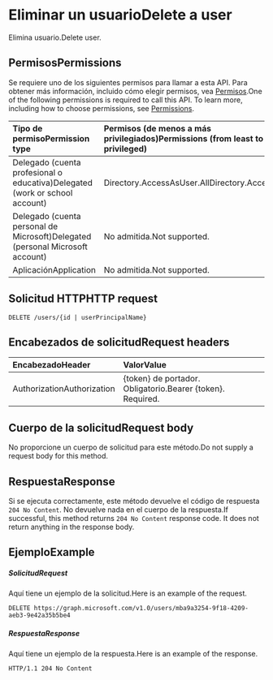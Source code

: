 # <a name="delete-a-user"></a><span data-ttu-id="0899f-101">Eliminar un usuario</span><span class="sxs-lookup"><span data-stu-id="0899f-101">Delete a user</span></span>

<span data-ttu-id="0899f-102">Elimina usuario.</span><span class="sxs-lookup"><span data-stu-id="0899f-102">Delete user.</span></span>
## <a name="permissions"></a><span data-ttu-id="0899f-103">Permisos</span><span class="sxs-lookup"><span data-stu-id="0899f-103">Permissions</span></span>
<span data-ttu-id="0899f-p101">Se requiere uno de los siguientes permisos para llamar a esta API. Para obtener más información, incluido cómo elegir permisos, vea [Permisos](../../../concepts/permissions_reference.md).</span><span class="sxs-lookup"><span data-stu-id="0899f-p101">One of the following permissions is required to call this API. To learn more, including how to choose permissions, see [Permissions](../../../concepts/permissions_reference.md).</span></span>

|<span data-ttu-id="0899f-106">Tipo de permiso</span><span class="sxs-lookup"><span data-stu-id="0899f-106">Permission type</span></span>      | <span data-ttu-id="0899f-107">Permisos (de menos a más privilegiados)</span><span class="sxs-lookup"><span data-stu-id="0899f-107">Permissions (from least to most privileged)</span></span>              |
|:--------------------|:---------------------------------------------------------|
|<span data-ttu-id="0899f-108">Delegado (cuenta profesional o educativa)</span><span class="sxs-lookup"><span data-stu-id="0899f-108">Delegated (work or school account)</span></span> | <span data-ttu-id="0899f-109">Directory.AccessAsUser.All</span><span class="sxs-lookup"><span data-stu-id="0899f-109">Directory.AccessAsUser.All</span></span>    |
|<span data-ttu-id="0899f-110">Delegado (cuenta personal de Microsoft)</span><span class="sxs-lookup"><span data-stu-id="0899f-110">Delegated (personal Microsoft account)</span></span> | <span data-ttu-id="0899f-111">No admitida.</span><span class="sxs-lookup"><span data-stu-id="0899f-111">Not supported.</span></span>    |
|<span data-ttu-id="0899f-112">Aplicación</span><span class="sxs-lookup"><span data-stu-id="0899f-112">Application</span></span> | <span data-ttu-id="0899f-113">No admitida.</span><span class="sxs-lookup"><span data-stu-id="0899f-113">Not supported.</span></span> |

## <a name="http-request"></a><span data-ttu-id="0899f-114">Solicitud HTTP</span><span class="sxs-lookup"><span data-stu-id="0899f-114">HTTP request</span></span>
<!-- { "blockType": "ignored" } -->
```http
DELETE /users/{id | userPrincipalName}
```

## <a name="request-headers"></a><span data-ttu-id="0899f-115">Encabezados de solicitud</span><span class="sxs-lookup"><span data-stu-id="0899f-115">Request headers</span></span>
| <span data-ttu-id="0899f-116">Encabezado</span><span class="sxs-lookup"><span data-stu-id="0899f-116">Header</span></span>       | <span data-ttu-id="0899f-117">Valor</span><span class="sxs-lookup"><span data-stu-id="0899f-117">Value</span></span>|
|:-----------|:------|
| <span data-ttu-id="0899f-118">Authorization</span><span class="sxs-lookup"><span data-stu-id="0899f-118">Authorization</span></span>  | <span data-ttu-id="0899f-p102">{token} de portador. Obligatorio.</span><span class="sxs-lookup"><span data-stu-id="0899f-p102">Bearer {token}. Required.</span></span>  |

## <a name="request-body"></a><span data-ttu-id="0899f-121">Cuerpo de la solicitud</span><span class="sxs-lookup"><span data-stu-id="0899f-121">Request body</span></span>
<span data-ttu-id="0899f-122">No proporcione un cuerpo de solicitud para este método.</span><span class="sxs-lookup"><span data-stu-id="0899f-122">Do not supply a request body for this method.</span></span>

## <a name="response"></a><span data-ttu-id="0899f-123">Respuesta</span><span class="sxs-lookup"><span data-stu-id="0899f-123">Response</span></span>

<span data-ttu-id="0899f-p103">Si se ejecuta correctamente, este método devuelve el código de respuesta `204 No Content`. No devuelve nada en el cuerpo de la respuesta.</span><span class="sxs-lookup"><span data-stu-id="0899f-p103">If successful, this method returns `204 No Content` response code. It does not return anything in the response body.</span></span>

## <a name="example"></a><span data-ttu-id="0899f-126">Ejemplo</span><span class="sxs-lookup"><span data-stu-id="0899f-126">Example</span></span>
##### <a name="request"></a><span data-ttu-id="0899f-127">Solicitud</span><span class="sxs-lookup"><span data-stu-id="0899f-127">Request</span></span>
<span data-ttu-id="0899f-128">Aquí tiene un ejemplo de la solicitud.</span><span class="sxs-lookup"><span data-stu-id="0899f-128">Here is an example of the request.</span></span>
<!-- {
  "blockType": "request",
  "name": "delete_user"
}-->
```http
DELETE https://graph.microsoft.com/v1.0/users/mba9a3254-9f18-4209-aeb3-9e42a35b5be4
```
##### <a name="response"></a><span data-ttu-id="0899f-129">Respuesta</span><span class="sxs-lookup"><span data-stu-id="0899f-129">Response</span></span>
<span data-ttu-id="0899f-130">Aquí tiene un ejemplo de la respuesta.</span><span class="sxs-lookup"><span data-stu-id="0899f-130">Here is an example of the response.</span></span> 
<!-- {
  "blockType": "response",
  "truncated": true
} -->
```http
HTTP/1.1 204 No Content
```

<!-- uuid: 8fcb5dbc-d5aa-4681-8e31-b001d5168d79
2015-10-25 14:57:30 UTC -->
<!-- {
  "type": "#page.annotation",
  "description": "Delete user",
  "keywords": "",
  "section": "documentation",
  "tocPath": ""
}-->
